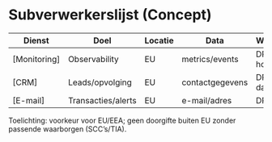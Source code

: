 # Subverwerkerslijst (Concept)

| Dienst | Doel | Locatie | Data | Waarborgen |
|---|---|---|---|---|
| [Monitoring] | Observability | EU | metrics/events | DPA, EU-hosting |
| [CRM] | Leads/opvolging | EU | contactgegevens | DPA, EU-datacenter |
| [E-mail] | Transacties/alerts | EU | e-mail/adres | DPA, TLS |

Toelichting: voorkeur voor EU/EEA; geen doorgifte buiten EU zonder passende waarborgen (SCC’s/TIA).
